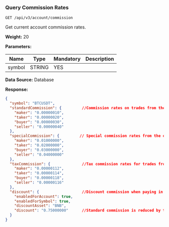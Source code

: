 ### Query Commission Rates 

```
GET /api/v3/account/commission
```

Get current account commission rates.

**Weight:**
20

**Parameters:**

| Name | Type | Mandatory | Description |
| --- | --- | --- | --- |
| symbol | STRING | YES |  |

**Data Source:**
Database

**Response:**

```json
{  
  "symbol": "BTCUSDT",  
  "standardCommission": {         //Commission rates on trades from the order.  
    "maker": "0.00000010",  
    "taker": "0.00000020",  
    "buyer": "0.00000030",  
    "seller": "0.00000040"  
  },  
  "specialCommission": {         // Special commission rates from the order.  
    "maker": "0.01000000",  
    "taker": "0.02000000",  
    "buyer": "0.03000000",  
    "seller": "0.04000000"  
  },  
  "taxCommission": {              //Tax commission rates for trades from the order.  
    "maker": "0.00000112",  
    "taker": "0.00000114",  
    "buyer": "0.00000118",  
    "seller": "0.00000116"  
  },  
  "discount": {                   //Discount commission when paying in BNB  
    "enabledForAccount": true,  
    "enabledForSymbol": true,  
    "discountAsset": "BNB",  
    "discount": "0.75000000"      //Standard commission is reduced by this rate when paying commission in BNB.  
  }  
}
```